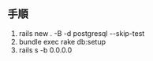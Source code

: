## 手順
1. rails new . -B -d postgresql --skip-test
2. bundle exec rake db:setup
3. rails s -b 0.0.0.0
